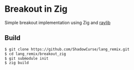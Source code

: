 # Breakout in Zig

Simple breakout implementation using Zig and [raylib](https://www.raylib.com/)

## Build

```bash
$ git clone https://github.com/ShadowCurse/lang_remix.git
$ cd lang_remix/breakout_zig
$ git submodule init
$ zig build
```
